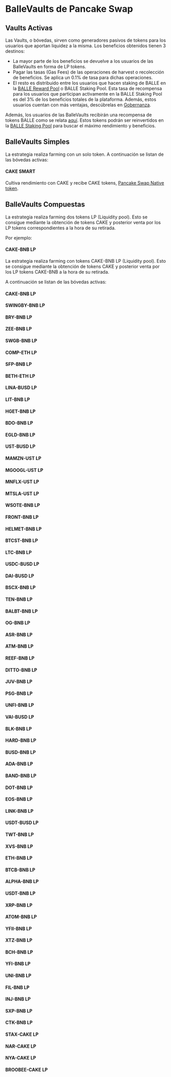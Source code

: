 # BalleVaults de Pancake Swap

## Vaults Activas <a id="vaults-activas"></a>

Las Vaults, o bóvedas, sirven como generadores pasivos de tokens para los usuarios que aportan liquidez a la misma. Los beneficios obtenidos tienen 3 destinos:

* La mayor parte de los beneficios se devuelve a los usuarios de las BalleVaults en forma de LP tokens.
* Pagar las tasas \(Gas Fees\) de las operaciones de harvest o recolección de beneficios. Se aplica un 0.1% de tasa para dichas operaciones.
* El resto es distribuido entre los usuarios que hacen staking de BALLE en la [BALLE Reward Pool](https://github.com/ballena-io/ballena-docs/tree/5bd75cc3a48b7c7fd3639459ce78234cc933dd65/productos/link/README.md) o BALLE Staking Pool. Esta tasa de recompensa para los usuarios que participan activamente en la BALLE Staking Pool es del 3% de los beneficios totales de la plataforma. Además, estos usuarios cuentan con más ventajas, descúbrelas en [Gobernanza](../gobernanza.md).



Además, los usuarios de las BalleVaults recibirán una recompensa de tokens BALLE como se relata [aquí](../tokenomics.md#distribucion-entre-los-usuarios-de-la-plataforma-yield-optimizer-app). Estos tokens podrán ser reinvertidos en la [BALLE Staking Pool](balle-staking-pool.md) para buscar el máximo rendimiento y beneficios.



## BalleVaults Simples <a id="cake-smart"></a>

La estrategia realiza farming con un solo token. A continuación se listan de las bóvedas activas:

#### CAKE SMART

Cultiva rendimiento con CAKE y recibe CAKE tokens, [Pancake Swap Native token](https://exchange.pancakeswap.finance/#/swap).



## BalleVaults Compuestas

La estrategia realiza farming dos tokens LP \(Liquidity pool\). Esto se consigue mediante la obtención de tokens CAKE y posterior venta por los LP tokens correspondientes a la hora de su retirada.

Por ejemplo:

#### CAKE-BNB LP

La estrategia realiza farming con tokens CAKE-BNB LP \(Liquidity pool\). Esto se consigue mediante la obtención de tokens CAKE y posterior venta por los LP tokens CAKE-BNB a la hora de su retirada.



A continuación se listan de las bóvedas activas:

#### CAKE-BNB LP

#### SWINGBY-BNB LP

#### BRY-BNB LP

#### ZEE-BNB LP

#### SWGB-BNB LP

#### COMP-ETH LP

#### SFP-BNB LP

#### BETH-ETH LP

#### LINA-BUSD LP

#### LIT-BNB LP

#### HGET-BNB LP

#### BDO-BNB LP

#### EGLD-BNB LP

#### UST-BUSD LP

#### MAMZN-UST LP

#### MGOOGL-UST LP

#### MNFLX-UST LP

#### MTSLA-UST LP

#### WSOTE-BNB LP

#### FRONT-BNB LP

#### HELMET-BNB LP

#### BTCST-BNB LP

#### LTC-BNB LP

#### USDC-BUSD LP

#### DAI-BUSD LP

#### BSCX-BNB LP

#### TEN-BNB LP

#### BALBT-BNB LP

#### OG-BNB LP

#### ASR-BNB LP

#### ATM-BNB LP

#### REEF-BNB LP

#### DITTO-BNB LP

#### JUV-BNB LP

#### PSG-BNB LP

#### UNFI-BNB LP

#### VAI-BUSD LP

#### BLK-BNB LP

#### HARD-BNB LP

#### BUSD-BNB LP

#### ADA-BNB LP

#### BAND-BNB LP

#### DOT-BNB LP

#### EOS-BNB LP

#### LINK-BNB LP

#### USDT-BUSD LP

#### TWT-BNB LP

#### XVS-BNB LP

#### ETH-BNB LP

#### BTCB-BNB LP

#### ALPHA-BNB LP

#### USDT-BNB LP

#### XRP-BNB LP

#### ATOM-BNB LP

#### YFII-BNB LP

#### XTZ-BNB LP

#### BCH-BNB LP

#### YFI-BNB LP

#### UNI-BNB LP

#### FIL-BNB LP

#### INJ-BNB LP

#### SXP-BNB LP

#### CTK-BNB LP

#### STAX-CAKE LP

#### NAR-CAKE LP

#### NYA-CAKE LP

#### BROOBEE-CAKE LP





